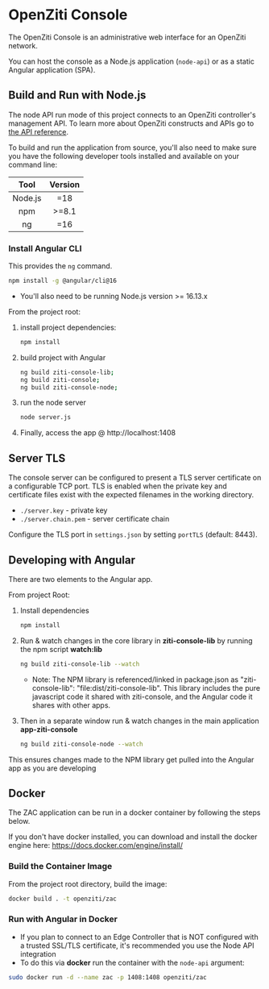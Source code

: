 
# OpenZiti Console

The OpenZiti Console is an administrative web interface for an OpenZiti network.

You can host the console as a Node.js application (`node-api`) or as a static Angular application (SPA).

## Build and Run with Node.js

The node API run mode of this project connects to an OpenZiti controller's management API. To learn more about OpenZiti constructs and APIs go to [the API reference](https://openziti.io/docs/reference/developer/api/).

To build and run the application from source, you'll also need to make sure you have the following developer tools installed and available on your command line:

| Tool        |      Version |
| :---:       | :---:        |
| Node.js     |  =18         |
| npm         | >=8.1        |
| ng          |  =16         |

### Install Angular CLI

This provides the `ng` command.

```bash
npm install -g @angular/cli@16
```

* You'll also need to be running Node.js version >= 16.13.x

From the project root:

1. install project dependencies:

    ```bash
    npm install
    ```

1. build project with Angular

    ```bash
    ng build ziti-console-lib;
    ng build ziti-console;
    ng build ziti-console-node;
    ```

1. run the node server

    ```bash
    node server.js
    ```

1. Finally, access the app @ http://localhost:1408

## Server TLS

The console server can be configured to present a TLS server certificate on a configurable TCP port. TLS is enabled when
the private key and certificate files exist with the expected filenames in the working directory.

* `./server.key` - private key
* `./server.chain.pem` - server certificate chain

Configure the TLS port in `settings.json` by setting `portTLS` (default: 8443).

## Developing with Angular

There are two elements to the Angular app.

From project Root:

1. Install dependencies

    ```bash
    npm install
    ```

1. Run & watch changes in the core library in **ziti-console-lib** by running the npm script **watch:lib**

    ```bash
    ng build ziti-console-lib --watch
    ```

    * Note: The NPM library is referenced/linked in package.json as "ziti-console-lib": "file:dist/ziti-console-lib".
    This library includes the pure javascript code it shared with ziti-console, and the Angular code it shares with other apps.

1. Then in a separate window run & watch changes in the main application **app-ziti-console**

    ```bash
    ng build ziti-console-node --watch
    ```

  This ensures changes made to the NPM library get pulled into the Angular app as you are developing

## Docker

The ZAC application can be run in a docker container by following the steps below.

If you don't have docker installed, you can download and install the docker engine here: https://docs.docker.com/engine/install/

### Build the Container Image

From the project root directory, build the image:

```bash
docker build . -t openziti/zac
```

### Run with Angular in Docker

* If you plan to connect to an Edge Controller that is NOT configured with a trusted SSL/TLS certificate, it's recommended you use the Node API integration
* To do this via **docker** run the container with the `node-api` argument:

```bash
sudo docker run -d --name zac -p 1408:1408 openziti/zac
```
